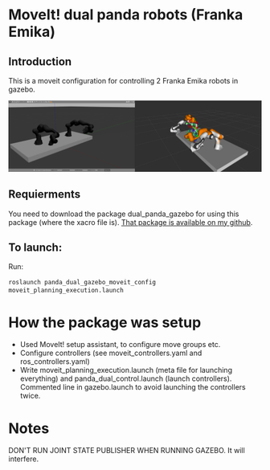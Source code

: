 # MoveIt! dual panda robots (Franka Emika)
## Introduction
This is a moveit configuration for controlling 2 Franka Emika robots in gazebo.  

<p align="center">
  <img src="./images/panda_moveit.png" title="Illustration of how the package can be used." width="800">
</p>

## Requierments
You need to download the package dual_panda_gazebo for using this package (where the xacro file is). [That package is available on my github](https://github.com/Machine-Jonte/panda_dual_gazebo).

## To launch:
Run: 
```
roslaunch panda_dual_gazebo_moveit_config moveit_planning_execution.launch 
```

# How the package was setup
* Used MoveIt! setup assistant, to configure move groups etc.
* Configure controllers (see moveit_controllers.yaml and ros_controllers.yaml)
* Write moveit_planning_execution.launch (meta file for launching everything) and panda_dual_control.launch (launch controllers). Commented line in gazebo.launch to avoid launching the controllers twice.

# Notes
DON'T RUN JOINT STATE PUBLISHER WHEN RUNNING GAZEBO. It will interfere.
